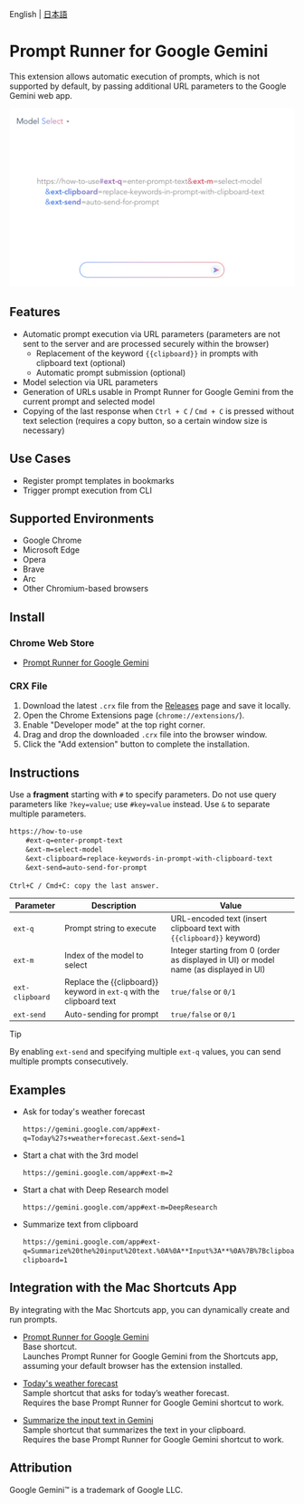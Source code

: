 English | [日本語](README_ja.md)

# Prompt Runner for Google Gemini

This extension allows automatic execution of prompts, which is not supported by default, by passing additional URL parameters to the Google Gemini web app.

![store screen-shot](store/gemini-prompt-runner.png)

## Features

* Automatic prompt execution via URL parameters (parameters are not sent to the server and are processed securely within the browser)
  * Replacement of the keyword `{{clipboard}}` in prompts with clipboard text (optional)
  * Automatic prompt submission (optional)
* Model selection via URL parameters
* Generation of URLs usable in Prompt Runner for Google Gemini from the current prompt and selected model
* Copying of the last response when `Ctrl + C` / `Cmd + C` is pressed without text selection (requires a copy button, so a certain window size is necessary)

## Use Cases

* Register prompt templates in bookmarks
* Trigger prompt execution from CLI

## Supported Environments

* Google Chrome
* Microsoft Edge
* Opera
* Brave
* Arc
* Other Chromium-based browsers

## Install

### Chrome Web Store

* [Prompt Runner for Google Gemini](https://chromewebstore.google.com/detail/gmjljiibddnjnbllmddpplmnfhcddjmg)

### CRX File

1. Download the latest `.crx` file from the [Releases](https://github.com/mypicto/gemini-prompt-runner/releases/latest) page and save it locally.
2. Open the Chrome Extensions page (`chrome://extensions/`).
3. Enable "Developer mode" at the top right corner.
4. Drag and drop the downloaded `.crx` file into the browser window.
5. Click the "Add extension" button to complete the installation.

## Instructions

Use a **fragment** starting with `#` to specify parameters.
Do not use query parameters like `?key=value`; use `#key=value` instead.
Use `&` to separate multiple parameters.

```plaintext
https://how-to-use
    #ext-q=enter-prompt-text
    &ext-m=select-model
    &ext-clipboard=replace-keywords-in-prompt-with-clipboard-text
    &ext-send=auto-send-for-prompt

Ctrl+C / Cmd+C: copy the last answer.
```

| Parameter | Description | Value |
| --- | --- | --- |
| `ext-q` | Prompt string to execute | URL-encoded text (insert clipboard text with `{{clipboard}}` keyword) |
| `ext-m` | Index of the model to select | Integer starting from 0 (order as displayed in UI) or model name (as displayed in UI) |
| `ext-clipboard` | Replace the {{clipboard}} keyword in `ext-q` with the clipboard text | `true/false` or `0/1` |
| `ext-send` | Auto-sending for prompt | `true/false` or `0/1` |

> [!TIP]
> By enabling `ext-send` and specifying multiple `ext-q` values, you can send multiple prompts consecutively.

## Examples

* Ask for today's weather forecast

  ```url
  https://gemini.google.com/app#ext-q=Today%27s+weather+forecast.&ext-send=1
  ```

* Start a chat with the 3rd model

  ```url
  https://gemini.google.com/app#ext-m=2
  ```

* Start a chat with Deep Research model

  ```url
  https://gemini.google.com/app#ext-m=DeepResearch
  ```

* Summarize text from clipboard

  ```url
  https://gemini.google.com/app#ext-q=Summarize%20the%20input%20text.%0A%0A**Input%3A**%0A%7B%7Bclipboard%7D%7D&ext-clipboard=1

## Integration with the Mac Shortcuts App

By integrating with the Mac Shortcuts app, you can dynamically create and run prompts.

* [Prompt Runner for Google Gemini](https://github.com/mypicto/gemini-prompt-runner/raw/main/tools/mac/shortcuts/Prompt%20Runner%20for%20Google%20Gemini.shortcut)  
  Base shortcut.  
  Launches Prompt Runner for Google Gemini from the Shortcuts app, assuming your default browser has the extension installed.  

* [Today's weather forecast](https://github.com/mypicto/gemini-prompt-runner/raw/main/tools/mac/shortcuts/Today's%20weather%20forecast.shortcut)  
  Sample shortcut that asks for today’s weather forecast.  
  Requires the base Prompt Runner for Google Gemini shortcut to work.  

* [Summarize the input text in Gemini](https://github.com/mypicto/gemini-prompt-runner/raw/main/tools/mac/shortcuts/Summarize%20the%20input%20text%20in%20Gemini.shortcut)  
  Sample shortcut that summarizes the text in your clipboard.  
  Requires the base Prompt Runner for Google Gemini shortcut to work.  

## Attribution

Google Gemini™ is a trademark of Google LLC.

